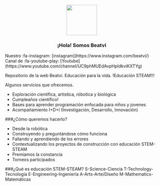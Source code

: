 <p align="center" width="100">
   <img align="center" width="100" src="https://beatvi.com/wp-content/uploads/2020/10/cropped-responsive_O-1-180x180.png" />
   <h3 align="center">¡Hola! Somos Beatvi</h3>
</p>
Nuestro :fa-instagram:  [instagram](https://www.instagram.com/beatvi/)
Canal de :fa-youtube-play: [Youtube](https://www.youtube.com/channel/UC9phMUEdAvpHpIdkviKXTYg) 

Repositorio de la web Beatvi. Educación para la vida. !Educación STEAM!!!

Algunos servicios que ofrecemos.
- Exploración científica, artistica, róbotica y biológica
- Cumpleaños científico!
- Bases para aprender programación enfocada para niños y jovenes
- Acompañamiento I+D+I (Investigación, Desarrollo, Innovación) 

###¿Cómo queremos hacerlo?
- Desde la robótica
- Construyendo y preguntándose cómo funciona
- Fallando y aprendiendo de los errores
- Contextualizando los proyectos de construcción con educación STEM-STEAM
- Premiamos la constancia
- Torneos participados


###¿Qué es educación STEM-STEAM?
S-Science-Ciencia
T-Technology-Tecnología
E-Engineering-Ingeniería
A-Arts-Arte/Diseño
M-Mathematics-Matemáticas

